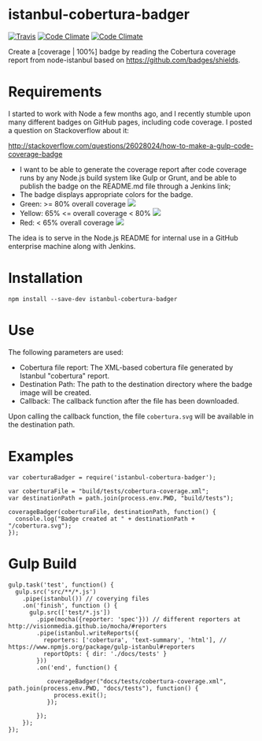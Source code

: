 istanbul-cobertura-badger
=========================
[![Travis](https://travis-ci.org/marcellodesales/istanbul-cobertura-badger.svg)](https://travis-ci.org/marcellodesales/istanbul-cobertura-badger) [![Code Climate](https://codeclimate.com/github/marcellodesales/istanbul-cobertura-badger/badges/gpa.svg)](https://codeclimate.com/github/marcellodesales/istanbul-cobertura-badger) [![Code Climate](https://david-dm.org/marcellodesales/istanbul-cobertura-badger.png)](https://david-dm.org/marcellodesales/istanbul-cobertura-badger)

Create a [coverage | 100%] badge by reading the Cobertura coverage report from node-istanbul based on https://github.com/badges/shields.

Requirements
========

I started to work with Node a few months ago, and I recently stumble upon many different badges on GitHub pages,
including code coverage. I posted a question on Stackoverflow about it:

http://stackoverflow.com/questions/26028024/how-to-make-a-gulp-code-coverage-badge

* I want to be able to generate the coverage report after code coverage runs by any Node.js build system like
Gulp or Grunt, and be able to publish the badge on the README.md file through a Jenkins link;
* The badge displays appropriate colors for the badge.
 * Green: >= 80% overall coverage ![](http://img.shields.io/badge/coverage-93%-brightgreen.svg)
 * Yellow: 65% <= overall coverage < 80% ![](http://img.shields.io/badge/coverage-74%-yellow.svg)
 * Red: < 65% overall coverage ![](http://img.shields.io/badge/coverage-32%-red.svg)

The idea is to serve in the Node.js README for internal use in a GitHub enterprise machine along with
Jenkins.

Installation
=========

```
npm install --save-dev istanbul-cobertura-badger
```

Use
=========

The following parameters are used:

* Cobertura file report: The XML-based cobertura file generated by Istanbul "cobertura" report.
* Destination Path: The path to the destination directory where the badge image will be created.
* Callback: The callback function after the file has been downloaded.

Upon calling the callback function, the file `cobertura.svg` will be available in the destination path.

Examples
========

```
var coberturaBadger = require('istanbul-cobertura-badger');

var coberturaFile = "build/tests/cobertura-coverage.xml";
var destinationPath = path.join(process.env.PWD, "build/tests");

coverageBadger(coberturaFile, destinationPath, function() {
  console.log("Badge created at " + destinationPath + "/cobertura.svg");
});
```

Gulp Build
=========

```
gulp.task('test', function() {
  gulp.src('src/**/*.js')
    .pipe(istanbul()) // coverying files
    .on('finish', function () {
      gulp.src(['test/*.js'])
        .pipe(mocha({reporter: 'spec'})) // different reporters at http://visionmedia.github.io/mocha/#reporters
        .pipe(istanbul.writeReports({
          reporters: ['cobertura', 'text-summary', 'html'], // https://www.npmjs.org/package/gulp-istanbul#reporters
          reportOpts: { dir: './docs/tests' }
        }))
        .on('end', function() {

           coverageBadger("docs/tests/cobertura-coverage.xml", path.join(process.env.PWD, "docs/tests"), function() {
             process.exit();
           });

        });
    });
});
```
